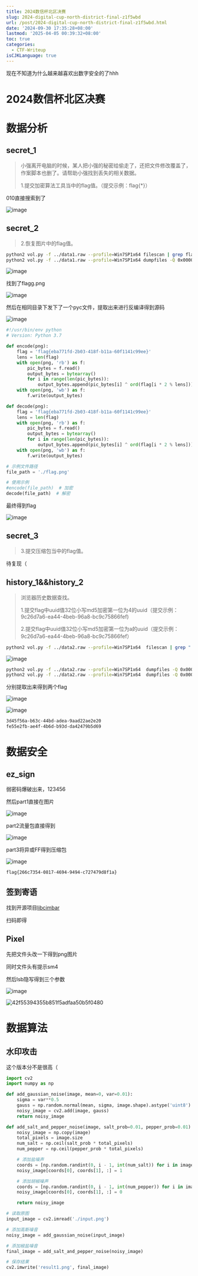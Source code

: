 ```yaml
---
title: 2024数信杯北区决赛
slug: 2024-digital-cup-north-district-final-z1f5wbd
url: /post/2024-digital-cup-north-district-final-z1f5wbd.html
date: '2024-09-30 17:35:28+08:00'
lastmod: '2025-04-05 00:39:32+08:00'
toc: true
categories:
  - CTF-Writeup
isCJKLanguage: true
---
```

现在不知道为什么越来越喜欢出数字安全的了hhh
<!--more-->
# 2024数信杯北区决赛

# 数据分析

## secret\_1

> 小强离开电脑的时候，某人把小强的秘密给偷走了，还把文件修改覆盖了，作案脚本也删了。请帮助小强找到丢失的相关数据。
>
> 1.提交加密算法工具当中的flag值。（提交示例：flag{\*}）

010直接搜索到了

​![image](https://raw.githubusercontent.com/Wh1teJ0ker/PicGo/main/Pic/image-20240929105902-unfy12s.png)​

## secret\_2

> 2.恢复图片中的flag值。

```bash
python2 vol.py -f ../data1.raw --profile=Win7SP1x64 filescan | grep flag
python2 vol.py -f ../data1.raw --profile=Win7SP1x64 dumpfiles -Q 0x000000007f3f17b0 -D ./
```

​![image](https://raw.githubusercontent.com/Wh1teJ0ker/PicGo/main/Pic/image-20240929154653-6xnpnk7.png)​

找到了flagg.png

​![image](https://raw.githubusercontent.com/Wh1teJ0ker/PicGo/main/Pic/image-20240929154923-zhdadtq.png)​

然后在相同目录下发下了一个pyc文件，提取出来进行反编译得到源码

​![image](https://raw.githubusercontent.com/Wh1teJ0ker/PicGo/main/Pic/image-20240929155248-l5hfsb2.png)​

```python
#!/usr/bin/env python
# Version: Python 3.7

def encode(png):
    flag = 'flag{eba771fd-2b03-418f-b11a-60f1141c99ee}'
    lens = len(flag)
    with open(png, 'rb') as f:
        pic_bytes = f.read()
        output_bytes = bytearray()
        for i in range(len(pic_bytes)):
            output_bytes.append(pic_bytes[i] ^ ord(flag[i * 2 % lens]))
    with open(png, 'wb') as f:
        f.write(output_bytes)

def decode(png):
    flag = 'flag{eba771fd-2b03-418f-b11a-60f1141c99ee}'
    lens = len(flag)
    with open(png, 'rb') as f:
        pic_bytes = f.read()
        output_bytes = bytearray()
        for i in range(len(pic_bytes)):
            output_bytes.append(pic_bytes[i] ^ ord(flag[i * 2 % lens]))
    with open(png, 'wb') as f:
        f.write(output_bytes)

# 示例文件路径
file_path = './flag.png'

# 使用示例
#encode(file_path)  # 加密
decode(file_path)  # 解密

```

最终得到flag

​![image](https://raw.githubusercontent.com/Wh1teJ0ker/PicGo/main/Pic/image-20240929155314-wtpmccl.png)​

## secret\_3

> 3.提交压缩包当中的flag值。

待复现（

## history\_1&&history\_2

> 浏览器历史数据查找。
>
> 1.提交flag中uuid值32位小写md5加密第一位为4的uuid（提交示例：9c26d7a6-ea44-4beb-96a8-bc9c75866fef)
>
> 2.提交flag中uuid值32位小写md5加密第一位为a的uuid（提交示例：9c26d7a6-ea44-4beb-96a8-bc9c75866fef）

```bash
python2 vol.py -f ../data2.raw --profile=Win7SP1x64  filescan | grep ".ipynb"
```

​![image](https://raw.githubusercontent.com/Wh1teJ0ker/PicGo/main/Pic/image-20240929155457-glljhw5.png)​

```bash
python2 vol.py -f ../data2.raw --profile=Win7SP1x64  dumpfiles -Q 0x000000007d843bd0 -D ../
python2 vol.py -f ../data2.raw --profile=Win7SP1x64  dumpfiles -Q 0x000000007da54b40 -D ../
```

分别提取出来得到两个flag

​![image](https://raw.githubusercontent.com/Wh1teJ0ker/PicGo/main/Pic/image-20240929155627-cqijbes.png)​

​![image](https://raw.githubusercontent.com/Wh1teJ0ker/PicGo/main/Pic/image-20240929155637-tkgvloq.png)​

```bash
3d45f56a-b63c-44bd-adea-9aad22ae2e20
fe55e2fb-ae4f-4b6d-b93d-da42479b5d69
```

# 数据安全

## ez\_sign

弱密码爆破出来，123456

然后part1直接在图片

​![image](https://raw.githubusercontent.com/Wh1teJ0ker/PicGo/main/Pic/image-20240929155801-iqodphc.png)​

part2流量包直接得到

​![image](https://raw.githubusercontent.com/Wh1teJ0ker/PicGo/main/Pic/image-20240929155845-w281ibg.png)​

part3将异或FF得到压缩包

​![image](https://raw.githubusercontent.com/Wh1teJ0ker/PicGo/main/Pic/image-20240929102759-bvl6c0h.png)​

```bash
flag{266c7354-0817-4694-9494-c727479d8f1a}
```

## 签到寄语

找到开源项目[libcimbar](https://github.com/sz3/libcimbar)

扫码即得

## Pixel

先把文件头改一下得到png图片

同时文件头有提示sm4

然后lsb隐写得到三个参数

​![image](https://raw.githubusercontent.com/Wh1teJ0ker/PicGo/main/Pic/image-20240929170251-rtlsrki.png)​

​![42f55394355b851f5adfaa50b5f0480](https://raw.githubusercontent.com/Wh1teJ0ker/PicGo/main/Pic/42f55394355b851f5adfaa50b5f0480-20240929170301-qi1ipqv.jpg)​

# 数据算法

## 水印攻击

这个版本分不是很高（

```python
import cv2
import numpy as np

def add_gaussian_noise(image, mean=0, var=0.01):
    sigma = var**0.5
    gauss = np.random.normal(mean, sigma, image.shape).astype('uint8')
    noisy_image = cv2.add(image, gauss)
    return noisy_image

def add_salt_and_pepper_noise(image, salt_prob=0.01, pepper_prob=0.01):
    noisy_image = np.copy(image)
    total_pixels = image.size
    num_salt = np.ceil(salt_prob * total_pixels)
    num_pepper = np.ceil(pepper_prob * total_pixels)

    # 添加盐噪声
    coords = [np.random.randint(0, i - 1, int(num_salt)) for i in image.shape]
    noisy_image[coords[0], coords[1], :] = 1

    # 添加胡椒噪声
    coords = [np.random.randint(0, i - 1, int(num_pepper)) for i in image.shape]
    noisy_image[coords[0], coords[1], :] = 0

    return noisy_image

# 读取原图
input_image = cv2.imread('./input.png')

# 添加高斯噪音
noisy_image = add_gaussian_noise(input_image)

# 添加椒盐噪音
final_image = add_salt_and_pepper_noise(noisy_image)

# 保存结果
cv2.imwrite('result1.png', final_image)

```
